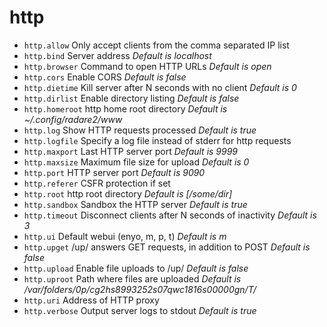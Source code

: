 <!-- TITLE: http -->

# http

- `http.allow` Only accept clients from the comma separated IP list
- `http.bind` Server address _Default is localhost_
- `http.browser` Command to open HTTP URLs _Default is open_
- `http.cors` Enable CORS _Default is false_
- `http.dietime` Kill server after N seconds with no client _Default is 0_
- `http.dirlist` Enable directory listing _Default is false_
- `http.homeroot` http home root directory _Default is ~/.config/radare2/www_
- `http.log` Show HTTP requests processed _Default is true_
- `http.logfile` Specify a log file instead of stderr for http requests
- `http.maxport` Last HTTP server port _Default is 9999_
- `http.maxsize` Maximum file size for upload _Default is 0_
- `http.port` HTTP server port _Default is 9090_
- `http.referer` CSFR protection if set
- `http.root` http root directory _Default is [/some/dir]_
- `http.sandbox` Sandbox the HTTP server _Default is true_
- `http.timeout` Disconnect clients after N seconds of inactivity _Default is 3_
- `http.ui` Default webui (enyo, m, p, t) _Default is m_
- `http.upget` /up/ answers GET requests, in addition to POST _Default is false_
- `http.upload` Enable file uploads to /up/<filename> _Default is false_
- `http.uproot` Path where files are uploaded _Default is /var/folders/0p/cg2hs8993252s07qwc1816s00000gn/T/_
- `http.uri` Address of HTTP proxy
- `http.verbose` Output server logs to stdout _Default is true_

<p hidden>http.allow http.bind http.browser http.cors http.dietime http.dirlist http.homeroot http.log http.logfile http.maxport http.maxsize http.port http.referer http.root http.sandbox http.timeout http.ui http.upget http.upload http.uproot http.uri http.verbose</p>